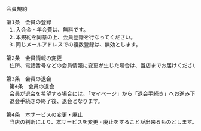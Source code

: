 <pre>会員規約

第1条　会員の登録
 1.入会金・年会費は、無料です。
 2.本規約を同意の上、会員登録を行なってください。
 3.同じメールアドレスでの複数登録は、無効とします。

第2条　会員情報の変更
 住所、電話番号などの会員情報に変更が生じた場合は、当店までお届けください。

第3条　会員の退会
 第4条　会員の退会
 会員が退会を希望する場合には、「マイページ」から「退会手続き」へお進み下さい。
 退会手続きの終了後、退会となります。

第4条　本サービスの変更・廃止
 当店の判断により、本サービスを変更・廃止をすることが出来るものとします。
<pre>
